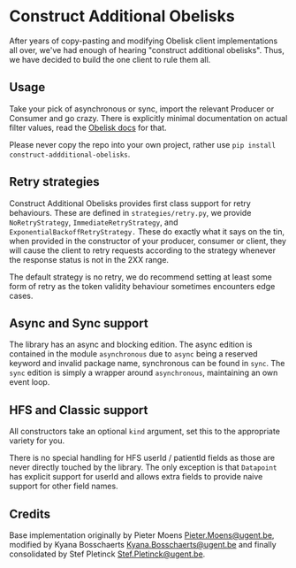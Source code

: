 # Construct Additional Obelisks

After years of copy-pasting and modifying Obelisk client implementations all over,
we've had enough of hearing "construct additional obelisks".
Thus, we have decided to build the one client to rule them all.

## Usage

Take your pick of asynchronous or sync,
import the relevant Producer or Consumer and go crazy.
There is explicitly minimal documentation on actual filter values,
read the [Obelisk docs](https://obelisk.docs.apiary.io/) for that.

Please never copy the repo into your own project,
rather use `pip install construct-addditional-obelisks`.

## Retry strategies

Construct Additional Obelisks provides first class support for retry behaviours.
These are defined in `strategies/retry.py`,
we provide `NoRetryStrategy`, `ImmediateRetryStrategy`, 
and `ExponentialBackoffRetryStrategy.`
These do exactly what it says on the tin,
when provided in the constructor of your producer, consumer or client,
they will cause the client to retry requests according to the strategy
whenever the response status is not in the 2XX range.

The default strategy is no retry,
we do recommend setting at least some form of retry
as the token validity behaviour sometimes encounters edge cases.

## Async and Sync support

The library has an async and blocking edition.
The async edition is contained in the module `asynchronous` 
due to `async` being a reserved keyword and invalid package name,
synchronous can be found in `sync`. 
The `sync` edition is simply a wrapper around `asynchronous`, 
maintaining an own event loop.

## HFS and Classic support

All constructors take an optional `kind` argument,
set this to the appropriate variety for you.

There is no special handling for HFS userId / patientId fields as those are never
directly touched by the library.
The only exception is that `Datapoint` has explicit support for userId
and allows extra fields to provide naive support for other field names.

## Credits

Base implementation originally by Pieter Moens <Pieter.Moens@ugent.be>,
modified by Kyana Bosschaerts <Kyana.Bosschaerts@ugent.be>
and finally consolidated by Stef Pletinck <Stef.Pletinck@ugent.be>.
